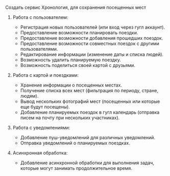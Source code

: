 Создать сервис Хронология, для сохранения посещенных мест

1) Работа с пользователем:

   * Регистрация новых пользователей (или вход через гугл аккаунт).
   * Предоставление возможности планировать поездки.
   * Предоставление возможности добавления прошедших поездок.
   * Предоставление возможности совместных поездок с другими пользователями.
   * Редактирование информации (изменение даты и списка людей).
   * Возможность удалить планируемую поездку.
   * Возможность поделиться своей картой с друзьями.

2) Работа с картой и поездками:

   * Хранение информации о посещенных местах.
   * Получение списка всех мест (фильтрация по периоду, стране, людям).
   * Вывод нескольких фотографий мест (посещенных или которые еще будут посещены).
   * Добавление планируемых поездок в гугл календарь (отправка писем на почту при нескольких участниках).

3) Работа с уведомлениями:

   * Добавление пуш-уведомлений для различных уведомлений.
   * Отправка уведомлений о планируемых поездках.

4) Асинхронная обработка:

   * Добавление асинхронной обработки для выполнения задач, которые могут занимать продолжительное время.
